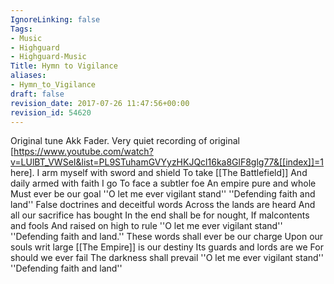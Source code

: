 ```yaml
---
IgnoreLinking: false
Tags:
- Music
- Highguard
- Highguard-Music
Title: Hymn to Vigilance
aliases:
- Hymn_to_Vigilance
draft: false
revision_date: 2017-07-26 11:47:56+00:00
revision_id: 54620
---
```


Original tune Akk Fader. Very quiet recording of original [https://www.youtube.com/watch?v=LUlBT_VWSeI&list=PL9STuhamGVYyzHKJQcl16ka8GlF8glg77&[[index]]=1 here].
I arm myself with sword and shield
To take [[The Battlefield]]
And daily armed with faith I go
To face a subtler foe
An empire pure and whole 
Must ever be our goal
''O let me ever vigilant stand''
''Defending faith and land''
False doctrines and deceitful words
Across the lands are heard
And all our sacrifice has bought
In the end shall be for nought,
If malcontents and fools
And raised on high to rule
''O let me ever vigilant stand''
''Defending faith and land.''
These words shall ever be our charge
Upon our souls writ large
[[The Empire]] is our destiny
Its guards and lords are we
For should we ever fail
The darkness shall prevail
''O let me ever vigilant stand''
''Defending faith and land''